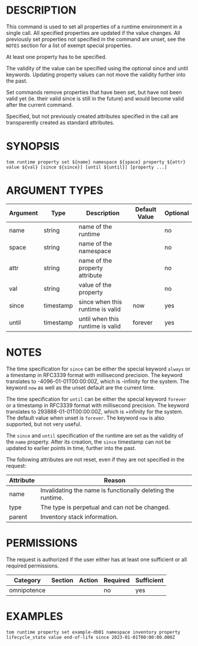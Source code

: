 # DESCRIPTION

This command is used to set all properties of a runtime environment in a
single call. All specified properties are updated if the value changes.
All previously set properties not specified in the command are unset,
see the `NOTES` section for a list of exempt special properties.

At least one property has to be specified.

The validity of the value can be specified using the optional since and
until keywords. Updating property values can not move the validity
further into the past.

Set commands remove properties that have been set, but have not been
valid yet (ie. their valid since is still in the future) and would become
valid after the current command.

Specified, but not previously created attributes specified in the call
are transparently created as standard attributes.

# SYNOPSIS

```
tom runtime property set ${name} namespace ${space} property ${attr} value ${val} [since ${since}] [until ${until}] [property ...]
```

# ARGUMENT TYPES

Argument | Type | Description | Default Value | Optional
 ------- | ---- | ----------- | ------------- | --------
name | string | name of the runtime | | no
space | string | name of the namespace | | no
attr | string | name of the property attribute | | no
val | string | value of the property | | no
since | timestamp | since when this runtime is valid | now | yes
until | timestamp | until when this runtime is valid | forever | yes

# NOTES

The time specification for `since` can be either the special keyword
`always` or a timestamp in RFC3339 format with millisecond precision.
The keyword translates to -4096-01-01T00:00:00Z, which is -infinity
for the system.
The keyword `now` as well as the unset default are the current time.

The time specification for `until` can be either the special keyword
`forever` or a timestamp in RFC3339 format with millisecond precision.
The keyword translates to 293888-01-01T00:00:00Z, which is +infinity
for the system.
The default value when unset is `forever`. The keyword `now` is also
supported, but not very useful.

The `since` and `until` specification of the runtime are set as the
validity of the `name` property. After its creation, the `since`
timestamp can not be updated to earlier points in time, further into
the past.

The following attributes are not reset, even if they are not specified
in the request:

Attribute | Reason
 -------- | ------
name | Invalidating the name is functionally deleting the runtime.
type | The type is perpetual and can not be changed.
parent | Inventory stack information.

# PERMISSIONS

The request is authorized if the user either has at least one
sufficient or all required permissions.

Category | Section | Action | Required | Sufficient
 ------- | ------- | ------ | -------- | ----------
omnipotence | | | no | yes

# EXAMPLES

```
tom runtime property set example-db01 namespace inventory property lifecycle_state value end-of-life since 2023-01-01T00:00:00.000Z
```

